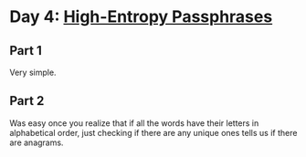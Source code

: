 # Day 4: [High-Entropy Passphrases](https://adventofcode.com/2017/day/4)

## Part 1

Very simple.

## Part 2

Was easy once you realize that if all the words have their letters in alphabetical order, just checking if there are any unique ones tells us if there are anagrams.